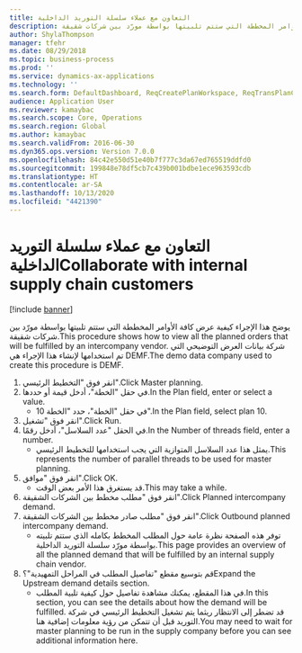 ```yaml
---
title: التعاون مع عملاء سلسلة التوريد الداخلية
description: يوضح هذا الإجراء كيفية عرض كافة الأوامر المخططة التي ستتم تلبيتها بواسطة مورّد بين شركات شقيقة.
author: ShylaThompson
manager: tfehr
ms.date: 08/29/2018
ms.topic: business-process
ms.prod: ''
ms.service: dynamics-ax-applications
ms.technology: ''
ms.search.form: DefaultDashboard, ReqCreatePlanWorkspace, ReqTransPlanCard, ReqOutboundIntercompanyDemand
audience: Application User
ms.reviewer: kamaybac
ms.search.scope: Core, Operations
ms.search.region: Global
ms.author: kamaybac
ms.search.validFrom: 2016-06-30
ms.dyn365.ops.version: Version 7.0.0
ms.openlocfilehash: 84c42e550d51e40b7f777c3da67ed765519ddfd0
ms.sourcegitcommit: 199848e78df5cb7c439b001bdbe1ece963593cdb
ms.translationtype: HT
ms.contentlocale: ar-SA
ms.lasthandoff: 10/13/2020
ms.locfileid: "4421390"
---
```

# <a name="collaborate-with-internal-supply-chain-customers"></a><span data-ttu-id="15e00-103">التعاون مع عملاء سلسلة التوريد الداخلية</span><span class="sxs-lookup"><span data-stu-id="15e00-103">Collaborate with internal supply chain customers</span></span>

[!include [banner](../../includes/banner.md)]

<span data-ttu-id="15e00-104">يوضح هذا الإجراء كيفية عرض كافة الأوامر المخططة التي ستتم تلبيتها بواسطة مورّد بين شركات شقيقة.</span><span class="sxs-lookup"><span data-stu-id="15e00-104">This procedure shows how to view all the planned orders that will be fulfilled by an intercompany vendor.</span></span> <span data-ttu-id="15e00-105">شركة بيانات العرض التوضيحي التي تم استخدامها لإنشاء هذا الإجراء هي DEMF.</span><span class="sxs-lookup"><span data-stu-id="15e00-105">The demo data company used to create this procedure is DEMF.</span></span>

1. <span data-ttu-id="15e00-106">انقر فوق "التخطيط الرئيسي‬".</span><span class="sxs-lookup"><span data-stu-id="15e00-106">Click Master planning.</span></span>
2. <span data-ttu-id="15e00-107">في حقل "الخطة"، أدخل قيمة أو حددها.</span><span class="sxs-lookup"><span data-stu-id="15e00-107">In the Plan field, enter or select a value.</span></span>
    * <span data-ttu-id="15e00-108">في حقل "الخطة"، حدد "الخطة 10".</span><span class="sxs-lookup"><span data-stu-id="15e00-108">In the Plan field, select plan 10.</span></span>  
3. <span data-ttu-id="15e00-109">انقر فوق "تشغيل".</span><span class="sxs-lookup"><span data-stu-id="15e00-109">Click Run.</span></span>
4. <span data-ttu-id="15e00-110">في الحقل "عدد السلاسل"، أدخل رقمًا.</span><span class="sxs-lookup"><span data-stu-id="15e00-110">In the Number of threads field, enter a number.</span></span>
    * <span data-ttu-id="15e00-111">يمثل هذا عدد السلاسل المتوازية التي يجب استخدامها للتخطيط الرئيسي.</span><span class="sxs-lookup"><span data-stu-id="15e00-111">This represents the number of parallel threads to be used for master planning.</span></span>  
5. <span data-ttu-id="15e00-112">انقر فوق "موافق".</span><span class="sxs-lookup"><span data-stu-id="15e00-112">Click OK.</span></span>
    * <span data-ttu-id="15e00-113">قد يستغرق هذا الأمر بعض الوقت.</span><span class="sxs-lookup"><span data-stu-id="15e00-113">This may take a while.</span></span>  
6. <span data-ttu-id="15e00-114">انقر فوق "مطلب مخطط بين الشركات الشقيقة‬".</span><span class="sxs-lookup"><span data-stu-id="15e00-114">Click Planned intercompany demand.</span></span>
7. <span data-ttu-id="15e00-115">انقر فوق "مطلب صادر مخطط بين الشركات الشقيقة‬".</span><span class="sxs-lookup"><span data-stu-id="15e00-115">Click Outbound planned intercompany demand.</span></span>
    * <span data-ttu-id="15e00-116">توفر هذه الصفحة نظرة عامة حول المطلب المخطط بكامله الذي ستتم تلبيته بواسطة مورّد سلسلة التوريد الداخلية.</span><span class="sxs-lookup"><span data-stu-id="15e00-116">This page provides an overview of all the planned demand that will be fulfilled by an internal supply chain vendor.</span></span>  
8. <span data-ttu-id="15e00-117">قم بتوسيع مقطع "تفاصيل المطلب في المراحل التمهيدية‬"؟</span><span class="sxs-lookup"><span data-stu-id="15e00-117">Expand the Upstream demand details section.</span></span>
    * <span data-ttu-id="15e00-118">في هذا المقطع، يمكنك مشاهدة تفاصيل حول كيفية تلبية المطلب.</span><span class="sxs-lookup"><span data-stu-id="15e00-118">In this section, you can see the details about how the demand will be fulfilled.</span></span> <span data-ttu-id="15e00-119">قد تضطر إلى الانتظار ريثما يتم تشغيل التخطيط الرئيسي في شركة التوريد قبل أن تتمكن من رؤية معلومات إضافية هنا.</span><span class="sxs-lookup"><span data-stu-id="15e00-119">You may need to wait for master planning to be run in the supply company before you can see additional information here.</span></span>  

